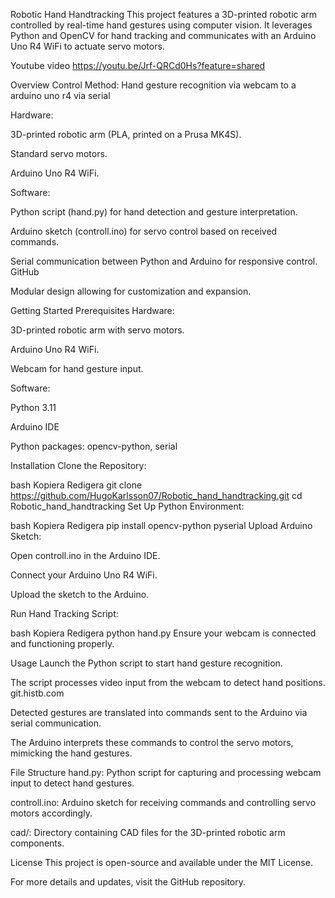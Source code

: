 Robotic Hand Handtracking
This project features a 3D-printed robotic arm controlled by real-time hand gestures using computer vision. It leverages Python and OpenCV for hand tracking and communicates with an Arduino Uno R4 WiFi to actuate servo motors.​

Youtube video
https://youtu.be/Jrf-QRCd0Hs?feature=shared

Overview
Control Method: Hand gesture recognition via webcam to a arduino uno r4 via serial


Hardware:

3D-printed robotic arm (PLA, printed on a Prusa MK4S).​


Standard servo motors.​

Arduino Uno R4 WiFi.​

Software:

Python script (hand.py) for hand detection and gesture interpretation.​


Arduino sketch (controll.ino) for servo control based on received commands.​



Serial communication between Python and Arduino for responsive control.​
GitHub

Modular design allowing for customization and expansion.​

Getting Started
Prerequisites
Hardware:

3D-printed robotic arm with servo motors.​

Arduino Uno R4 WiFi.​

Webcam for hand gesture input.​

Software:

Python 3.11

Arduino IDE​

Python packages: opencv-python, serial​

Installation
Clone the Repository:

bash
Kopiera
Redigera
git clone https://github.com/HugoKarlsson07/Robotic_hand_handtracking.git
cd Robotic_hand_handtracking
Set Up Python Environment:

bash
Kopiera
Redigera
pip install opencv-python pyserial
Upload Arduino Sketch:

Open controll.ino in the Arduino IDE.​

Connect your Arduino Uno R4 WiFi.​

Upload the sketch to the Arduino.​

Run Hand Tracking Script:

bash
Kopiera
Redigera
python hand.py
Ensure your webcam is connected and functioning properly.

Usage
Launch the Python script to start hand gesture recognition.​

The script processes video input from the webcam to detect hand positions.​
git.histb.com

Detected gestures are translated into commands sent to the Arduino via serial communication.​

The Arduino interprets these commands to control the servo motors, mimicking the hand gestures.​

File Structure
hand.py: Python script for capturing and processing webcam input to detect hand gestures.​

controll.ino: Arduino sketch for receiving commands and controlling servo motors accordingly.​

cad/: Directory containing CAD files for the 3D-printed robotic arm components.​

License
This project is open-source and available under the MIT License.​

For more details and updates, visit the GitHub repository.

